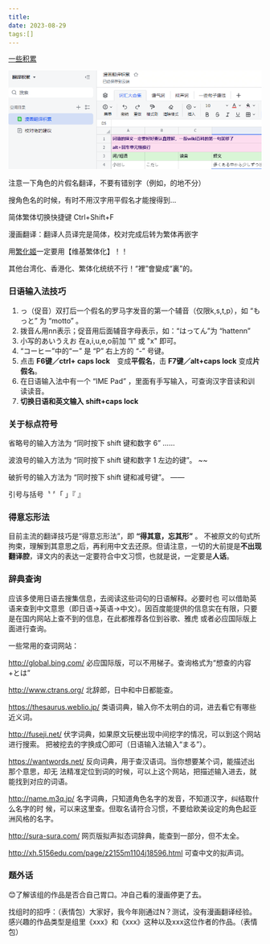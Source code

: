 ```yaml
---
title: 
date: 2023-08-29
tags:[]
---
```


[一些积累](https://g3u6hdfcqy.feishu.cn/wiki/LEkpw63BpiCx8ckoFjAcNOFOnog?sheet=79c6f5)

![image-20230910150946177](img/翻译相关技巧.assets/image-20230910150946177.png)

注意一下角色的片假名翻译，不要有错别字（例如，的地不分）

搜角色名的时候，有时不用汉字用平假名才能搜得到...

简体繁体切换快捷键 Ctrl+Shift+F

漫画翻译：翻译人员译完是简体，校对完成后转为繁体再嵌字

用[繁化姬](https://zhconvert.org/)一定要用【维基繁体化】！！

其他台湾化、香港化、繁体化统统不行！“裡”會變成“裏”的。

### 日语输入法技巧

1. っ（促音）双打后一个假名的罗马字发音的第一个辅音（仅限k,s,t,p），如 “もっと” 为 “motto” 。
2. 拨音ん用nn表示；促音用后面辅音字母表示，如：“はってん”为 “hattenn” 
3. 小写的あいうえお 在a,i,u,e,o前加 “l" 或 "x" 即可。
4. “コーヒー”中的“ー” 是 “P” 右上方的 “-” 号键。
5. 点击  **F6键／ctrl+ caps lock**　变成**平假名**，击 **F7键／alt+caps lock** 变成**片假名**。
6. 在日语输入法中有一个 “IME Pad” ，里面有手写输入，可查询汉字音读和训读读音。
7. **切换日语和英文输入**  **shift+caps lock** 

### 关于标点符号

省略号的输入方法为 “同时按下 shift 键和数字 6”  ……

波浪号的输入方法为 “同时按下 shift 键和数字 1 左边的键”。 ~~

破折号的输入方法为 “同时按下 shift 键和减号键”。 ——

引号与括号〝 〞「 」『 』

### 得意忘形法

目前主流的翻译技巧是“得意忘形法”，即 **“得其意，忘其形”** 。 不被原文的句式所拘束，理解到其意思之后，再利用中文去还原。但请注意，一切的大前提是**不出现翻译腔**，译文内的表达一定要符合中文习惯，也就是说，一定要是**人话**。

### 辞典查询

应该多使用日语去搜集信息，去阅读这些词句的日语解释。必要时也 可以借助英语来查到中文意思（即日语→英语→中文）。因百度能提供的信息实在有限，只要是在国内网站上查不到的信息，在此都推荐各位到谷歌、雅虎 或者必应国际版上面进行查询。 

一些常用的查词网站：

http://global.bing.com/ 必应国际版，可以不用梯子。查询格式为“想查的内容+とは” 

http://www.ctrans.org/ 北辞郎，日中和中日都能查。

https://thesaurus.weblio.jp/ 类语词典，输入你不太明白的词，进去看它有哪些近义词。

http://fuseji.net/ 伏字词典，如果原文玩梗出现中间挖字的情况，可以到这个网站进行搜索。 把被挖去的字换成〇即可（日语输入法输入“まる”）。 

https://wantwords.net/ 反向词典，用于查汉语词。当你想要某个词，能描述出那个意思，却无 法精准定位到词的时候，可以上这个网站，把描述输入进去，就能找到对应的词语。

http://name.m3q.jp/ 名字词典，只知道角色名字的发音，不知道汉字，纠结取什么名字的时 候，可以来这里查。但取名请符合习惯，不要给欧美设定的角色起亚洲风格的名字。

http://sura-sura.com/ 网页版拟声拟态词辞典，能查到一部分，但不太全。

http://xh.5156edu.com/page/z2155m1104j18596.html 可查中文的拟声词。

### 题外话

😊了解该组的作品是否合自己胃口。冲自己看的漫画停更了去。

找组时的招呼：（表情包）大家好，我今年刚通过N？测试，没有漫画翻译经验。感兴趣的作品类型是组里《xxx》和《xxx》这种以及xxx这位作者的作品。（表情包）